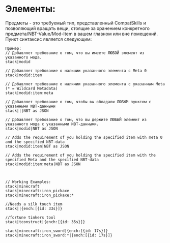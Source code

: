 # Элементы:

Предметы - это требуемый тип, представленный CompatSkills и позволяющий вращать вещи, стоящие за хранением конкретного предмета/NBT-Value/Mod-Item в вашем главном или вне помещений. Пункт синтаксис является следующим:

    Пример:
    // Добавляет требование о том, что вы имеете ЛЮБОЙ элемент из указанного мода.
    stack|modid
    
    // Добавляет требование о наличии указанного элемента с Meta 0
    stack|modid:item
    
    // Добавляет требование о наличии указанного элемента с указанным Meta (* = Wildcard Metadata)
    stack|modid:item:meta
    
    // Добавляет требование о том, чтобы вы обладали ЛЮБЫМ пунктом с указанными NBT-данными
    stack|||NBT as JSON
    
    // Добавляет требование о том, что вы держите ЛЮБЫЙ элемент из указанного мода с указанными NBT-данными.
    stack|modid|NBT as JSON
    
    // Adds the requirement of you holding the specified item with meta 0 and the specified NBT-data
    stack|modid:item|NBT as JSON
    
    // Adds the requirement of you holding the specified item with the specified Meta and the specified NBT-data
    stack|modid:item:meta|NBT as JSON
    
    
    
    // Working Examples:
    stack|minecraft
    stack|minecraft:iron_pickaxe
    stack|minecraft:iron_pickaxe:*
    
    //Needs a silk touch item
    stack||{ench:[{id: 33s}]} 
    
    //fortune tinkers tool
    stack|tconstruct|{ench:[{id: 35s}]} 
    
    stack|minecraft:iron_sword|{ench:[{id: 17s}]}
    stack|minecraft:iron_sword:*|{ench:[{id: 17s}]}